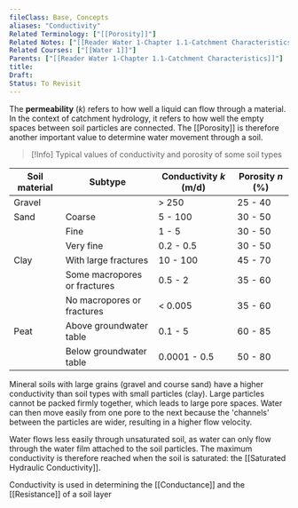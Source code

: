 ```yaml
---
fileClass: Base, Concepts
aliases: "Conductivity"
Related Terminology: ["[[Porosity]]"]
Related Notes: ["[[Reader Water 1-Chapter 1.1-Catchment Characteristics]]"]
Related Courses: ["[[Water 1]]"]
Parents: ["[[Reader Water 1-Chapter 1.1-Catchment Characteristics]]"]
title: 
Draft: 
Status: To Revisit
---
```

The **permeability** ($k$) refers to how well a liquid can flow through a material. In the context of catchment hydrology, it refers to how well the empty spaces between soil particles are connected. The [[Porosity]] is therefore another important value to determine water movement through a soil.

>[!Info]
>Typical values of conductivity and porosity of some soil types
>
| Soil material | Subtype | Conductivity $k$ (m/d) | Porosity $n$ (%) |
| ---- | ---- | ---- | ---- |
| Gravel |  | > 250 | 25 - 40 |
| Sand | Coarse | 5 - 100 | 30 - 50 |
|  | Fine | 1 - 5 | 30 - 50 |
|  | Very fine | 0.2 - 0.5 | 30 - 50 |
| Clay | With large fractures | 10 - 100 | 45 - 70 |
|  | Some macropores or fractures | 0.5 - 2 | 35 - 60 |
|  | No macropores or fractures | < 0.005 | 35 - 60 |
| Peat | Above groundwater table | 0.1 - 5 | 60 - 85 |
|  | Below groundwater table | 0.0001 - 0.5 | 50 - 80 |

Mineral soils with large grains (gravel and course sand) have a higher conductivity than soil types with small particles (clay). Large particles cannot be packed firmly together, which leads to large pore spaces. Water can then move easily from one pore to the next because the 'channels' between the particles are wider, resulting in a higher flow velocity.

Water flows less easily through unsaturated soil, as water can only flow through the water film attached to the soil particles. The maximum conductivity is therefore reached when the soil is saturated: the [[Saturated Hydraulic Conductivity]].

Conductivity is used in determining the [[Conductance]] and the [[Resistance]] of a soil layer
